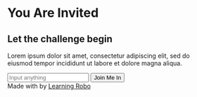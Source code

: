 <!DOCTYPE html>
<html lang="en" >
<head>
  <meta charset="UTF-8">
  <title>Invite card || learningrobo</title>
  <link rel='stylesheet' href='https://cdn.jsdelivr.net/npm/bulma@0.9.3/css/bulma.min.css'><link rel="stylesheet" href="./style.css">
</head>
<body>
<div class="wrapper">
	<div class="container">
		<div class="columns form_container">
			<div class="column is-half spooky_bg2">
			</div>
			<div class="column is-half input_container">
				<h1>You Are Invited</h1>
				<h2>Let the challenge begin</h2>
				<p>Lorem ipsum dolor sit amet, consectetur adipiscing elit, sed do eiusmod tempor incididunt ut labore et dolore magna aliqua. </p>
				<div class="mt-5">
					<input type="text" name="" placeholder="Input anything" style="" id="input" onkeyup="annoy(input);">
					<input type="submit" name="" value="Join Me In" class="submit">
				</div>
				<div class="mt-2 ml-2">
					<span id="error"></span>
				</div>
				<div class="credit">Made with <span style="color:tomato;font-size:20px;"></span> by <a  href="https://www.learningrobo.com/">Learning Robo</a></div>
			</div>
			<div class="column is-half spooky_bg">
			</div>
		</div>
	</div>
</div>
  <script  src="./script.js"></script>
</body>
</html>
